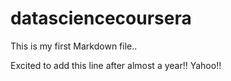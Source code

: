 datasciencecoursera
===================
This is my first Markdown file..

Excited to add this line after almost a year!! Yahoo!!
